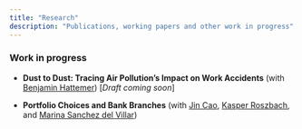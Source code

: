 ```yaml
---
title: "Research"
description: "Publications, working papers and other work in progress"
---
```

### Work in progress
- **Dust to Dust: Tracing Air Pollution’s Impact on Work Accidents** (with [Benjamin Hattemer](https://www.eui.eu/people?id=benjamin-hattemer)) [*Draft coming soon*]
  
- **Portfolio Choices and Bank Branches** (with [Jin Cao](https://www.norges-bank.no/en/topics/Research/economists/Cao-Jin/), [Kasper Roszbach](https://sites.google.com/view/kasperroszbach), and [Marina Sanchez del Villar](https://marinasvs.github.io/))
